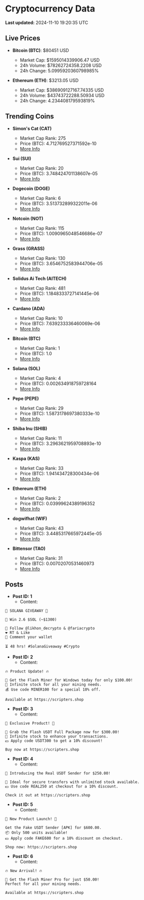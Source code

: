 # Cryptocurrency Data

**Last updated:** 2024-11-10 19:20:35 UTC

## Live Prices
- **Bitcoin (BTC)**: $80451 USD
  - Market Cap: $1595014339906.47 USD
  - 24h Volume: $78262724358.2208 USD
  - 24h Change: 5.0995920360798985%

- **Ethereum (ETH)**: $3213.05 USD
  - Market Cap: $386909127167.74335 USD
  - 24h Volume: $43743722288.50934 USD
  - 24h Change: 4.234408179593819%

## Trending Coins
- **Simon's Cat (CAT)**
  - Market Cap Rank: 275
  - Price (BTC): 4.712769527371592e-10
  - [More Info](https://www.coingecko.com/en/coins/simons-cat)

- **Sui (SUI)**
  - Market Cap Rank: 20
  - Price (BTC): 3.748424701138607e-05
  - [More Info](https://www.coingecko.com/en/coins/sui)

- **Dogecoin (DOGE)**
  - Market Cap Rank: 6
  - Price (BTC): 3.513732899322011e-06
  - [More Info](https://www.coingecko.com/en/coins/dogecoin)

- **Notcoin (NOT)**
  - Market Cap Rank: 115
  - Price (BTC): 1.0090965048546686e-07
  - [More Info](https://www.coingecko.com/en/coins/notcoin)

- **Grass (GRASS)**
  - Market Cap Rank: 130
  - Price (BTC): 3.6546752583944706e-05
  - [More Info](https://www.coingecko.com/en/coins/grass)

- **Solidus Ai Tech (AITECH)**
  - Market Cap Rank: 481
  - Price (BTC): 1.1848333727141445e-06
  - [More Info](https://www.coingecko.com/en/coins/solidus-ai-tech)

- **Cardano (ADA)**
  - Market Cap Rank: 10
  - Price (BTC): 7.639233336460069e-06
  - [More Info](https://www.coingecko.com/en/coins/cardano)

- **Bitcoin (BTC)**
  - Market Cap Rank: 1
  - Price (BTC): 1.0
  - [More Info](https://www.coingecko.com/en/coins/bitcoin)

- **Solana (SOL)**
  - Market Cap Rank: 4
  - Price (BTC): 0.002634918759728164
  - [More Info](https://www.coingecko.com/en/coins/solana)

- **Pepe (PEPE)**
  - Market Cap Rank: 29
  - Price (BTC): 1.5873178697380333e-10
  - [More Info](https://www.coingecko.com/en/coins/pepe)

- **Shiba Inu (SHIB)**
  - Market Cap Rank: 11
  - Price (BTC): 3.2963621959708893e-10
  - [More Info](https://www.coingecko.com/en/coins/shiba-inu)

- **Kaspa (KAS)**
  - Market Cap Rank: 33
  - Price (BTC): 1.941434728300434e-06
  - [More Info](https://www.coingecko.com/en/coins/kaspa)

- **Ethereum (ETH)**
  - Market Cap Rank: 2
  - Price (BTC): 0.03999624389196352
  - [More Info](https://www.coingecko.com/en/coins/ethereum)

- **dogwifhat (WIF)**
  - Market Cap Rank: 43
  - Price (BTC): 3.4485317665972445e-05
  - [More Info](https://www.coingecko.com/en/coins/dogwifhat)

- **Bittensor (TAO)**
  - Market Cap Rank: 31
  - Price (BTC): 0.00702070531460973
  - [More Info](https://www.coingecko.com/en/coins/bittensor)

## Posts
- **Post ID: 1**
  - Content:
```
🚀 SOLANA GIVEAWAY 🚀

🎁 Win 2.6 $SOL (~$1300)

🤝 Follow @likhon_decrypto & @fariacrypto
❤️ RT & Like
💬 Comment your wallet

⏳ 48 hrs! #SolanaGiveaway #Crypto
```

- **Post ID: 2**
  - Content:
```
🔥 Product Update! 🔥

🚀 Get the Flash Miner for Windows today for only $100.00!
🔋 Infinite stock for all your mining needs.
💰 Use code MINER100 for a special 10% off.

Available at https://scripters.shop
```

- **Post ID: 3**
  - Content:
```
🎁 Exclusive Product! 🎁

💸 Grab the Flash USDT Full Package now for $300.00!
🎉 Infinite stock to enhance your transactions.
💵 Apply code USDT300 to get a 10% discount!

Buy now at https://scripters.shop
```

- **Post ID: 4**
  - Content:
```
💎 Introducing the Real USDT Sender for $250.00!

💼 Ideal for secure transfers with unlimited stock available.
💵 Use code REAL250 at checkout for a 10% discount.

Check it out at https://scripters.shop
```

- **Post ID: 5**
  - Content:
```
🚀 New Product Launch! 🚀

Get the Fake USDT Sender [APK] for $600.00.
📦 Only 500 units available!
💵 Apply code FAKE600 for a 10% discount on checkout.

Shop now: https://scripters.shop
```

- **Post ID: 6**
  - Content:
```
🔥 New Arrival! 🔥

💸 Get the Flash Miner Pro for just $50.00!
Perfect for all your mining needs.

Available at https://scripters.shop
```

